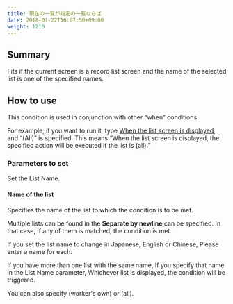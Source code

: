 ```yaml
---
title: 現在の一覧が指定の一覧ならば
date: 2018-01-22T16:07:50+09:00
weight: 1210
---
```

## Summary

Fits if the current screen is a record list screen and the name of the selected list is one of the specified names.

## How to use

This condition is used in conjunction with other “when” conditions.

For example, if you want to run it, type [When the list screen is displayed](../../condition_event/when_record_list_show), and “(All)” is specified. This means “When the list screen is displayed, the specified action will be executed if the list is (all).”

### Parameters to set

Set the List Name.

#### Name of the list

Specifies the name of the list to which the condition is to be met.

Multiple lists can be found in the **Separate by newline** can be specified. In that case, if any of them is matched, the condition is met.

If you set the list name to change in Japanese, English or Chinese, Please enter a name for each.

If you have more than one list with the same name, If you specify that name in the List Name parameter, Whichever list is displayed, the condition will be triggered.

You can also specify (worker's own) or (all).
